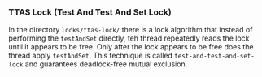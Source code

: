 ### TTAS Lock (Test And Test And Set Lock)

In the directory `locks/ttas-lock/` there is a lock algorithm that instead of performing the `testAndSet` directly, teh thread repeatedly reads the lock until it appears to be free. Only after the lock appears to be free does the thread apply `testAndSet`. This technique is called `test-and-test-and-set-lock` and guarantees deadlock-free mutual exclusion.
